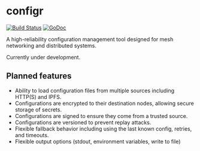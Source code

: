 # configr

[![Build Status](https://travis-ci.org/minnemesh/configr.svg?branch=master)](https://travis-ci.org/minnemesh/configr)
[![GoDoc](https://godoc.org/github.com/minnemesh/configr?status.svg)](https://godoc.org/github.com/minnemesh/configr)

A high-reliability configuration management tool designed for mesh networking and distributed systems.

Currently under development.

## Planned features
* Ability to load configuration files from multiple sources including HTTP(S) and IPFS.
* Configurations are encrypted to their destination nodes, allowing secure storage of secrets.
* Configurations are signed to ensure they come from a trusted source.
* Configurations are versioned to prevent replay attacks.
* Flexible fallback behavior including using the last known config, retries, and timeouts.
* Flexible output options (stdout, environment variables, write to file)

